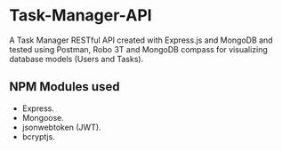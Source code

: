 # Task-Manager-API
A Task Manager RESTful API created with Express.js and MongoDB and tested using Postman, Robo 3T and MongoDB compass for visualizing database models (Users and Tasks).

## NPM Modules used
- Express.
- Mongoose.
- jsonwebtoken (JWT).
- bcryptjs.
